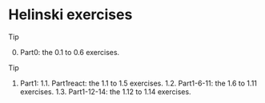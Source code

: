 # Helinski exercises

> [!TIP]
> 0. Part0: the 0.1 to 0.6 exercises.

> [!TIP]
> 1. Part1:
> 1.1. Part1react: the 1.1 to 1.5 exercises.
> 1.2. Part1-6-11: the 1.6 to 1.11 exercises.
> 1.3. Part1-12-14: the 1.12 to 1.14 exercises.